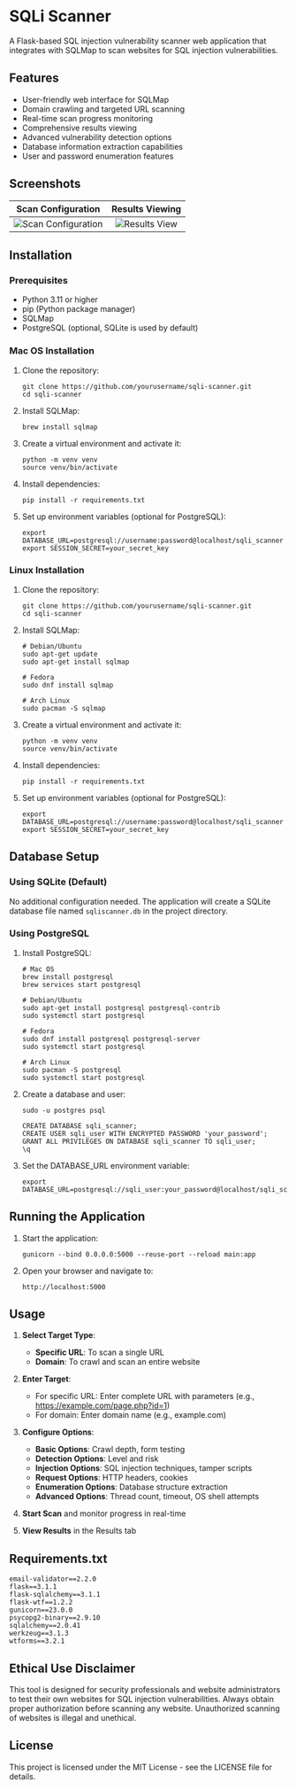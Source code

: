 # SQLi Scanner

A Flask-based SQL injection vulnerability scanner web application that integrates with SQLMap to scan websites for SQL injection vulnerabilities.

## Features

- User-friendly web interface for SQLMap
- Domain crawling and targeted URL scanning
- Real-time scan progress monitoring
- Comprehensive results viewing
- Advanced vulnerability detection options
- Database information extraction capabilities
- User and password enumeration features

## Screenshots

| Scan Configuration | Results Viewing |
|:-------------------:|:----------------:|
| ![Scan Configuration](https://via.placeholder.com/400x300?text=Scan+Configuration) | ![Results View](https://via.placeholder.com/400x300?text=Results+View) |

## Installation

### Prerequisites

- Python 3.11 or higher
- pip (Python package manager)
- SQLMap
- PostgreSQL (optional, SQLite is used by default)

### Mac OS Installation

1. Clone the repository:
   ```
   git clone https://github.com/yourusername/sqli-scanner.git
   cd sqli-scanner
   ```

2. Install SQLMap:
   ```
   brew install sqlmap
   ```

3. Create a virtual environment and activate it:
   ```
   python -m venv venv
   source venv/bin/activate
   ```

4. Install dependencies:
   ```
   pip install -r requirements.txt
   ```

5. Set up environment variables (optional for PostgreSQL):
   ```
   export DATABASE_URL=postgresql://username:password@localhost/sqli_scanner
   export SESSION_SECRET=your_secret_key
   ```

### Linux Installation

1. Clone the repository:
   ```
   git clone https://github.com/yourusername/sqli-scanner.git
   cd sqli-scanner
   ```

2. Install SQLMap:
   ```
   # Debian/Ubuntu
   sudo apt-get update
   sudo apt-get install sqlmap
   
   # Fedora
   sudo dnf install sqlmap
   
   # Arch Linux
   sudo pacman -S sqlmap
   ```

3. Create a virtual environment and activate it:
   ```
   python -m venv venv
   source venv/bin/activate
   ```

4. Install dependencies:
   ```
   pip install -r requirements.txt
   ```

5. Set up environment variables (optional for PostgreSQL):
   ```
   export DATABASE_URL=postgresql://username:password@localhost/sqli_scanner
   export SESSION_SECRET=your_secret_key
   ```

## Database Setup

### Using SQLite (Default)

No additional configuration needed. The application will create a SQLite database file named `sqliscanner.db` in the project directory.

### Using PostgreSQL

1. Install PostgreSQL:
   ```
   # Mac OS
   brew install postgresql
   brew services start postgresql
   
   # Debian/Ubuntu
   sudo apt-get install postgresql postgresql-contrib
   sudo systemctl start postgresql
   
   # Fedora
   sudo dnf install postgresql postgresql-server
   sudo systemctl start postgresql
   
   # Arch Linux
   sudo pacman -S postgresql
   sudo systemctl start postgresql
   ```

2. Create a database and user:
   ```
   sudo -u postgres psql
   
   CREATE DATABASE sqli_scanner;
   CREATE USER sqli_user WITH ENCRYPTED PASSWORD 'your_password';
   GRANT ALL PRIVILEGES ON DATABASE sqli_scanner TO sqli_user;
   \q
   ```

3. Set the DATABASE_URL environment variable:
   ```
   export DATABASE_URL=postgresql://sqli_user:your_password@localhost/sqli_scanner
   ```

## Running the Application

1. Start the application:
   ```
   gunicorn --bind 0.0.0.0:5000 --reuse-port --reload main:app
   ```

2. Open your browser and navigate to:
   ```
   http://localhost:5000
   ```

## Usage

1. **Select Target Type**:
   - **Specific URL**: To scan a single URL
   - **Domain**: To crawl and scan an entire website

2. **Enter Target**:
   - For specific URL: Enter complete URL with parameters (e.g., https://example.com/page.php?id=1)
   - For domain: Enter domain name (e.g., example.com)

3. **Configure Options**:
   - **Basic Options**: Crawl depth, form testing
   - **Detection Options**: Level and risk
   - **Injection Options**: SQL injection techniques, tamper scripts
   - **Request Options**: HTTP headers, cookies
   - **Enumeration Options**: Database structure extraction
   - **Advanced Options**: Thread count, timeout, OS shell attempts

4. **Start Scan** and monitor progress in real-time

5. **View Results** in the Results tab

## Requirements.txt

```
email-validator==2.2.0
flask==3.1.1
flask-sqlalchemy==3.1.1
flask-wtf==1.2.2
gunicorn==23.0.0
psycopg2-binary==2.9.10
sqlalchemy==2.0.41
werkzeug==3.1.3
wtforms==3.2.1
```

## Ethical Use Disclaimer

This tool is designed for security professionals and website administrators to test their own websites for SQL injection vulnerabilities. Always obtain proper authorization before scanning any website. Unauthorized scanning of websites is illegal and unethical.

## License

This project is licensed under the MIT License - see the LICENSE file for details.